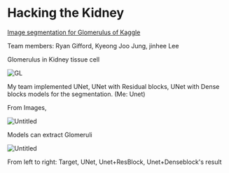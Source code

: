 # Hacking the Kidney 

[Image segmentation for Glomerulus of Kaggle](https://www.kaggle.com/c/hubmap-kidney-segmentation)

Team members: Ryan Gifford, Kyeong Joo Jung, jinhee Lee

Glomerulus in Kidney tissue cell

![GL](https://user-images.githubusercontent.com/54815470/144440171-dc12fbd0-1652-438a-85a9-cd45607934bc.png)

My team implemented UNet, UNet with Residual blocks, UNet with Dense blocks models for the segmentation. (Me: Unet)

From Images,

![Untitled](https://user-images.githubusercontent.com/54815470/144440426-514ebe40-2212-4555-a87e-01e7aee2ddc3.png)

Models can extract Glomeruli

![Untitled](https://user-images.githubusercontent.com/54815470/144440764-73221b80-b053-4ae6-a3a9-b03cd254b6d0.png)

From left to right: Target, UNet, Unet+ResBlock, Unet+Denseblock's result
